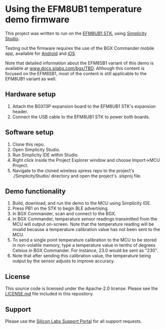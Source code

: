 Using the EFM8UB1 temperature demo firmware
======

This project was written to run on the [EFM8UB1 STK](https://www.silabs.com/products/development-tools/mcu/8-bit/slstk2000a-efm8-universal-bee-starter-kit), using [Simplicity Studio](https://www.silabs.com/products/development-tools/software/simplicity-studio).

Testing out the firmware requires the use of the BGX Commander mobile app, 
available for [Android](https://play.google.com/store/apps/details?id=com.silabs.bgxcommander) and [iOS](https://itunes.apple.com/vn/app/bgxcommander/id1350920514?mt=8).

Note that detailed information about the EFM8SB1 variant of this 
demo is available at www.docs.silabs.com/bgx/TBD.  Although this 
content is focused on the EFM8SB1, most of the content is still 
applicable to the EFM8UB1 variant as well.

Hardware setup
-------------

1. Attach the BGX13P expansion board to the EFM8UB1 STK's expansion header.
2. Connect the USB cable to the EFM8UB1 STK to power both boards.

Software setup
----------

1. Clone this repo.
2. Open Simplicity Studio.
3. Run Simplicity IDE within Studio.
4. Right click inside the Project Explorer window and choose Import->MCU 
Project.
5. Navigate to the cloned wireless xpress repo to the project's 
./SimplicityStudio/ directory and open the project's .slsproj file.

Demo functionality
----------

1. Build, download, and run the demo to the MCU using Simplicity IDE.
2. Press PB1 on the STK to begin BLE advertising.
3. In BGX Commander, scan and connect to the BGX.
4. In BGX Commander, temperature sensor readings transmitted from the 
MCU will output on-screen.  Note that the temperature reading will be 
invalid because a temperature calibration value has not been sent to the MCU.
5. To send a single point temperature calibration to the MCU to be stored 
in non-volatile memory, type a temperature value in tenths of degrees 
Celsius in BGX Commander.  For instance, 23.0 would be sent as "230".
6. Note that after sending this calibration value, the temperature 
being output by the sensor adjusts to improve accuracy.

License
-------

This source code is licensed under the Apache-2.0 license. Please see the
[LICENSE.md](LICENSE.md) file included in this repository.

Support
-------

Please use the [Silicon Labs Support Portal](https://www.silabs.com/support/)
for all support requests.
